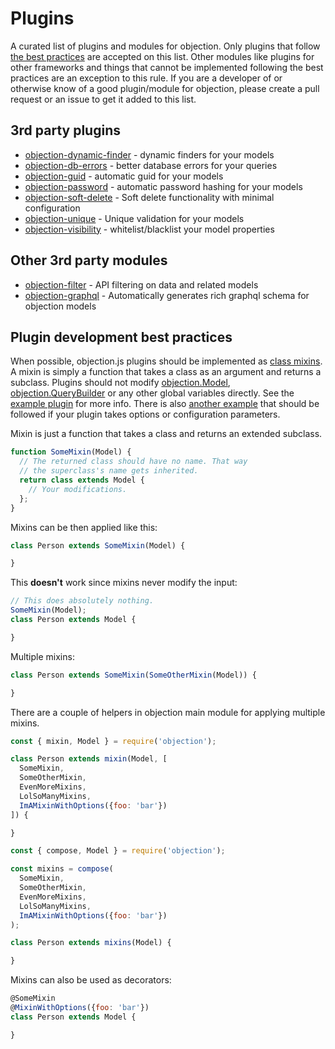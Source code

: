 # Plugins

A curated list of plugins and modules for objection. Only plugins that follow [the best practices](#plugin-development-best-practices) are accepted on this list. Other modules like plugins for other frameworks and things that cannot be implemented following the best practices are an exception to this rule. If you are a developer of or otherwise know of a good plugin/module for objection, please create a pull request or an issue to get it added to this list.

## 3rd party plugins

  * [objection-dynamic-finder](https://github.com/snlamm/objection-dynamic-finder) - dynamic finders for your models
  * [objection-db-errors](https://github.com/Vincit/objection-db-errors) - better database errors for your queries
  * [objection-guid](https://github.com/seegno/objection-guid) - automatic guid for your models
  * [objection-password](https://github.com/scoutforpets/objection-password) - automatic password hashing for your models
  * [objection-soft-delete](https://github.com/griffinpp/objection-soft-delete) - Soft delete functionality with minimal configuration
  * [objection-unique](https://github.com/seegno/objection-unique) - Unique validation for your models
  * [objection-visibility](https://github.com/oscaroox/objection-visibility) - whitelist/blacklist your model properties

## Other 3rd party modules

 * [objection-filter](https://github.com/tandg-digital/objection-filter) - API filtering on data and related models
 * [objection-graphql](https://github.com/vincit/objection-graphql) - Automatically generates rich graphql schema for objection models

## Plugin development best practices

When possible, objection.js plugins should be implemented as [class mixins](http://justinfagnani.com/2015/12/21/real-mixins-with-javascript-classes/). A mixin is simply a function that takes a class as an argument and returns a subclass. Plugins should not modify [objection.Model](/api/model/), [objection.QueryBuilder](/api/query-builder/) or any other global variables directly. See the [example plugin](https://github.com/Vincit/objection.js/tree/master/examples/plugin) for more info. There is also [another example](https://github.com/Vincit/objection.js/tree/master/examples/plugin-with-options) that should be followed if your plugin takes options or configuration parameters.

Mixin is just a function that takes a class and returns an extended subclass.

```js
function SomeMixin(Model) {
  // The returned class should have no name. That way
  // the superclass's name gets inherited.
  return class extends Model {
    // Your modifications.
  };
}
```

Mixins can be then applied like this:

```js
class Person extends SomeMixin(Model) {

}
```

This __doesn't__ work since mixins never modify the input:

```js
// This does absolutely nothing.
SomeMixin(Model);
class Person extends Model {

}
```

Multiple mixins:

```js
class Person extends SomeMixin(SomeOtherMixin(Model)) {

}
```

There are a couple of helpers in objection main module for applying multiple mixins.

```js
const { mixin, Model } = require('objection');

class Person extends mixin(Model, [
  SomeMixin,
  SomeOtherMixin,
  EvenMoreMixins,
  LolSoManyMixins,
  ImAMixinWithOptions({foo: 'bar'})
]) {

}
```

```js
const { compose, Model } = require('objection');

const mixins = compose(
  SomeMixin,
  SomeOtherMixin,
  EvenMoreMixins,
  LolSoManyMixins,
  ImAMixinWithOptions({foo: 'bar'})
);

class Person extends mixins(Model) {

}
```

Mixins can also be used as decorators:

```js
@SomeMixin
@MixinWithOptions({foo: 'bar'})
class Person extends Model {

}
```

